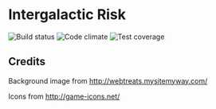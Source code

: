 # Intergalactic Risk

![Build status](https://img.shields.io/travis/binary-koan/devtrain-risk.svg?style=flat-square&link=https://travis-ci.org/binary-koan/devtrain-risk)
![Code climate](https://img.shields.io/codeclimate/github/binary-koan/devtrain-risk.svg?style=flat-square&link=https://codeclimate.com/github/binary-koan/devtrain-risk)
![Test coverage](https://img.shields.io/codeclimate/coverage/github/binary-koan/devtrain-risk.svg?style=flat-square&link=https://codeclimate.com/github/binary-koan/devtrain-risk/coverage)

## Credits

Background image from http://webtreats.mysitemyway.com/

Icons from http://game-icons.net/
